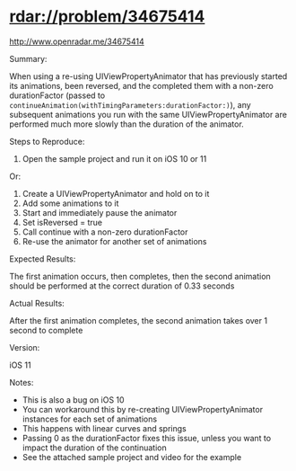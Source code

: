 # <rdar://problem/34675414>

http://www.openradar.me/34675414

Summary:

When using a re-using UIViewPropertyAnimator that has previously started
its animations, been reversed, and the completed them with a non-zero
durationFactor (passed to
`continueAnimation(withTimingParameters:durationFactor:)`), any
subsequent animations you run with the same UIViewPropertyAnimator are
performed much more slowly than the duration of the animator.

Steps to Reproduce:

1. Open the sample project and run it on iOS 10 or 11

Or:

1. Create a UIViewPropertyAnimator and hold on to it
2. Add some animations to it
3. Start and immediately pause the animator
4. Set isReversed = true
5. Call continue with a non-zero durationFactor
6. Re-use the animator for another set of animations

Expected Results:

The first animation occurs, then completes, then the second animation
should be performed at the correct duration of 0.33 seconds

Actual Results:

After the first animation completes, the second animation takes over 1
second to complete

Version:

iOS 11

Notes:

- This is also a bug on iOS 10
- You can workaround this by re-creating UIViewPropertyAnimator
  instances for each set of animations
- This happens with linear curves and springs
- Passing 0 as the durationFactor fixes this issue, unless you want to
  impact the duration of the continuation
- See the attached sample project and video for the example
